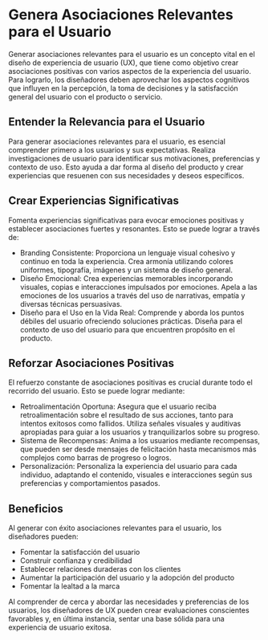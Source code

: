# Genera Asociaciones Relevantes para el Usuario

Generar asociaciones relevantes para el usuario es un concepto vital en el diseño de experiencia de usuario (UX), que tiene como objetivo crear asociaciones positivas con varios aspectos de la experiencia del usuario. Para lograrlo, los diseñadores deben aprovechar los aspectos cognitivos que influyen en la percepción, la toma de decisiones y la satisfacción general del usuario con el producto o servicio.

## Entender la Relevancia para el Usuario

Para generar asociaciones relevantes para el usuario, es esencial comprender primero a los usuarios y sus expectativas. Realiza investigaciones de usuario para identificar sus motivaciones, preferencias y contexto de uso. Esto ayuda a dar forma al diseño del producto y crear experiencias que resuenen con sus necesidades y deseos específicos.

## Crear Experiencias Significativas

Fomenta experiencias significativas para evocar emociones positivas y establecer asociaciones fuertes y resonantes. Esto se puede lograr a través de:

- Branding Consistente: Proporciona un lenguaje visual cohesivo y continuo en toda la experiencia. Crea armonía utilizando colores uniformes, tipografía, imágenes y un sistema de diseño general.
- Diseño Emocional: Crea experiencias memorables incorporando visuales, copias e interacciones impulsados por emociones. Apela a las emociones de los usuarios a través del uso de narrativas, empatía y diversas técnicas persuasivas.
- Diseño para el Uso en la Vida Real: Comprende y aborda los puntos débiles del usuario ofreciendo soluciones prácticas. Diseña para el contexto de uso del usuario para que encuentren propósito en el producto.

## Reforzar Asociaciones Positivas

El refuerzo constante de asociaciones positivas es crucial durante todo el recorrido del usuario. Esto se puede lograr mediante:

- Retroalimentación Oportuna: Asegura que el usuario reciba retroalimentación sobre el resultado de sus acciones, tanto para intentos exitosos como fallidos. Utiliza señales visuales y auditivas apropiadas para guiar a los usuarios y tranquilizarlos sobre su progreso.
- Sistema de Recompensas: Anima a los usuarios mediante recompensas, que pueden ser desde mensajes de felicitación hasta mecanismos más complejos como barras de progreso o logros.
- Personalización: Personaliza la experiencia del usuario para cada individuo, adaptando el contenido, visuales e interacciones según sus preferencias y comportamientos pasados.

## Beneficios

Al generar con éxito asociaciones relevantes para el usuario, los diseñadores pueden:

- Fomentar la satisfacción del usuario
- Construir confianza y credibilidad
- Establecer relaciones duraderas con los clientes
- Aumentar la participación del usuario y la adopción del producto
- Fomentar la lealtad a la marca

Al comprender de cerca y abordar las necesidades y preferencias de los usuarios, los diseñadores de UX pueden crear evaluaciones conscientes favorables y, en última instancia, sentar una base sólida para una experiencia de usuario exitosa.
